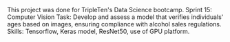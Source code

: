 This project was done for TripleTen's Data Science bootcamp. Sprint 15: Computer Vision
Task: Develop and assess a model that verifies individuals' ages based on images, ensuring compliance with alcohol sales regulations.
Skills: Tensorflow, Keras model, ResNet50, use of GPU platform.

